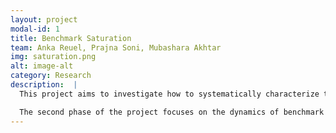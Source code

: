 ```yaml
---
layout: project
modal-id: 1
title: Benchmark Saturation
team: Anka Reuel, Prajna Soni, Mubashara Akhtar
img: saturation.png
alt: image-alt
category: Research
description:  |
  This project aims to investigate how to systematically characterize the complexity and behavior of AI benchmarks over time, with the overarching goal of informing more robust benchmark design. The first core challenge is conceptual -- how can we measure benchmark complexity in a meaningful, reproducible way? We will define and extract a rich set of benchmark properties, ranging from domain and task type to semantic diversity and prompt variability, to facilitate this.

  The second phase of the project focuses on the dynamics of benchmark saturation – why some benchmarks (e.g., MATH, ARC-AGI) remain challenging over time while others are rapidly “solved.” Analyses will aim to understand benchmark characteristics that may contribute to saturation speed, as well as model properties that contribute to saturation in specific benchmarks. Ultimately, our findings will inform the EvalEval coalition’s efforts to develop more enduring and trustworthy benchmarks for the AI community.
---
```


